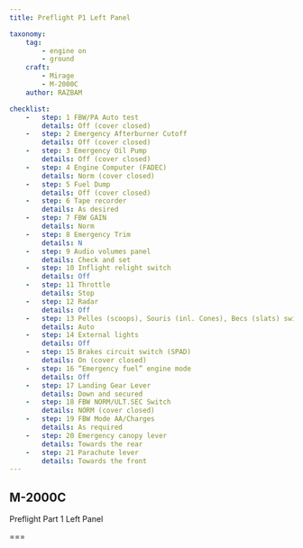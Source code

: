 ```yaml
---
title: Preflight P1 Left Panel

taxonomy:
    tag:
        - engine on
        - ground
    craft:
        - Mirage
        - M-2000C
    author: RAZBAM

checklist:
    -   step: 1 FBW/PA Auto test 
        details: Off (cover closed) 
    -   step: 2 Emergency Afterburner Cutoff 
        details: Off (cover closed) 
    -   step: 3 Emergency Oil Pump 
        details: Off (cover closed) 
    -   step: 4 Engine Computer (FADEC) 
        details: Norm (cover closed) 
    -   step: 5 Fuel Dump 
        details: Off (cover closed) 
    -   step: 6 Tape recorder 
        details: As desired 
    -   step: 7 FBW GAIN 
        details: Norm 
    -   step: 8 Emergency Trim 
        details: N 
    -   step: 9 Audio volumes panel 
        details: Check and set 
    -   step: 10 Inflight relight switch 
        details: Off 
    -   step: 11 Throttle 
        details: Stop 
    -   step: 12 Radar 
        details: Off 
    -   step: 13 Pelles (scoops), Souris (inl. Cones), Becs (slats) switches 
        details: Auto 
    -   step: 14 External lights 
        details: Off 
    -   step: 15 Brakes circuit switch (SPAD) 
        details: On (cover closed) 
    -   step: 16 “Emergency fuel” engine mode 
        details: Off 
    -   step: 17 Landing Gear Lever 
        details: Down and secured 
    -   step: 18 FBW NORM/ULT.SEC Switch 
        details: NORM (cover closed) 
    -   step: 19 FBW Mode AA/Charges 
        details: As required 
    -   step: 20 Emergency canopy lever 
        details: Towards the rear 
    -   step: 21 Parachute lever 
        details: Towards the front
---
```


## M-2000C 
Preflight Part 1 Left Panel

===


